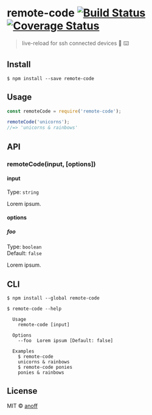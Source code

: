 # remote-code [![Build Status](https://travis-ci.org/anoff/remote-code.svg?branch=master)](https://travis-ci.org/anoff/remote-code) [![Coverage Status](https://coveralls.io/repos/github/anoff/remote-code/badge.svg?branch=master)](https://coveralls.io/github/anoff/remote-code?branch=master)

> live-reload for ssh connected devices 🐪 ⌨️️️️️


## Install

```
$ npm install --save remote-code
```


## Usage

```js
const remoteCode = require('remote-code');

remoteCode('unicorns');
//=> 'unicorns & rainbows'
```


## API

### remoteCode(input, [options])

#### input

Type: `string`

Lorem ipsum.

#### options

##### foo

Type: `boolean`<br>
Default: `false`

Lorem ipsum.


## CLI

```
$ npm install --global remote-code
```

```
$ remote-code --help

  Usage
    remote-code [input]

  Options
    --foo  Lorem ipsum [Default: false]

  Examples
    $ remote-code
    unicorns & rainbows
    $ remote-code ponies
    ponies & rainbows
```


## License

MIT © [anoff](http://anoff.io)
